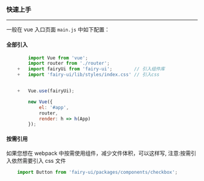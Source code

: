 ### 快速上手
----



一般在 vue 入口页面 `main.js` 中如下配置：
#### 全部引入

````javaScript
        import Vue from 'vue';
        import router from './router';
    +   import fairyUi from 'fairy-ui';        // 引入组件库
    +   import 'fairy-ui/lib/styles/index.css' // 引入css 


    +   Vue.use(fairyUi);

        new Vue({
            el: '#app',
            router,
            render: h => h(App)
        });
````

#### 按需引用

如果您想在 webpack 中按需使用组件，减少文件体积，可以这样写,
注意:按需引入依然需要引入 css 文件

````javaScript
    import Button from 'fairy-ui/packages/components/checkbox';
````



